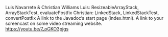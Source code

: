 Luis Navarrete & Christian Williams
Luis: ResizeableArrayStack, ArrayStackTest, evaluatePostfix
Christian: LinkedStack, LinkedStackTest, convertPostfix
A link to the Javadoc’s start page (index.html).
A link to your screencast on some video streaming website. https://youtu.be/7_oGKO3pjgs
